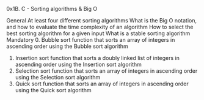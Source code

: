 0x1B. C - Sorting algorithms & Big O

General
At least four different sorting algorithms
What is the Big O notation, and how to evaluate the time complexity of an algorithm
How to select the best sorting algorithm for a given input
What is a stable sorting algorithm
Mandatory
0. Bubble sort
function that sorts an array of integers in ascending order using the Bubble sort algorithm
1. Insertion sort
function that sorts a doubly linked list of integers in ascending order using the Insertion sort algorithm
2. Selection sort
function that sorts an array of integers in ascending order using the Selection sort algorithm
3. Quick sort
function that sorts an array of integers in ascending order using the Quick sort algorithm
